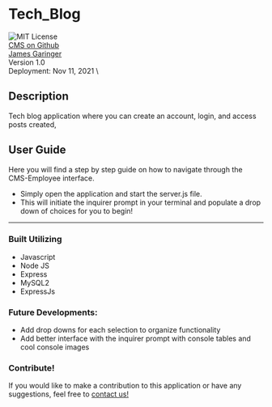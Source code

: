 # Tech_Blog
![MIT License](https://img.shields.io/apm/l/PACK?style=plastic)  
<a href="https://github.com/originator1/CMS-Employees" target="_blank">CMS on Github</a> \
[James Garinger](https://github.com/originator1) \
Version 1.0 \
Deployment: Nov 11, 2021 \




## Description
  Tech blog application where you can create an account, login, and access posts created, 
## User Guide 
<!-- Deployed Link -->
Here you will find a step by step guide on how to navigate through the CMS-Employee interface.
- Simply open the application and start the server.js file. 
- This will initiate the inquirer prompt in your terminal and populate a drop down of choices for you to begin!

---





### Built Utilizing
- Javascript
- Node JS
- Express
- MySQL2
- ExpressJs





### Future Developments:
- Add drop downs for each selection to organize functionality 
- Add better interface with the inquirer prompt with console tables and cool console images
### Contribute!
If you would like to make a contribution to this application or have any suggestions, feel free to
<a href="mailto:jkggaringer@gmail.com" target="_blank">contact us!</a>